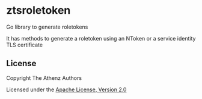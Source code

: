 ztsroletoken
===========

Go library to generate roletokens

It has methods to generate a roletoken using an NToken or a service identity TLS certificate

## License

Copyright The Athenz Authors

Licensed under the [Apache License, Version 2.0](http://www.apache.org/licenses/LICENSE-2.0)
